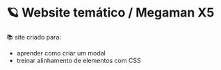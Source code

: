 # 🪐 Website temático / Megaman X5
📚 site criado para:
  - aprender como criar um modal 
  - treinar alinhamento de elementos com CSS

